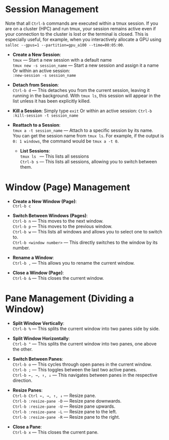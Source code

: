 # Session Management

Note that all `Ctrl-b` commands are executed within a tmux session. If you are on a cluster (HPC) and run tmux, your session remains active even if your connection to the cluster is lost or the terminal is closed. This is especially useful, for example, when you interactively allocate a GPU using `salloc --gpus=1 --partition=gpu_a100 --time=00:05:00`.

- **Create a New Session**:  
  `tmux` — Start a new session with a default name  
  `tmux new -s session_name` — Start a new session and assign it a name
  Or within an active session:  
  `:new-session -s session_name`

- **Detach from Session**:  
  `Ctrl-b d` — This detaches you from the current session, leaving it running in the background. 
  With `tmux ls`, this session will appear in the list unless it has been explicitly killed.

- **Kill a Session**:
  Simply type `exit`
  Or within an active session:
  `Ctrl-b :kill-session -t session_name`

- **Reattach to a Session**:  
  `tmux a -t session_name` — Attach to a specific session by its name.  
  You can get the session name from `tmux ls`. For example, if the output is `0: 1 windows`, the command would be `tmux a -t 0`.

  - **List Sessions**:  
  `tmux ls `  — This lists all sessions   
  `Ctrl-b s` — This lists all sessions, allowing you to switch between them. 


# Window (Page) Management

- **Create a New Window (Page)**:  
  `Ctrl-b c`

- **Switch Between Windows (Pages)**:  
  `Ctrl-b n`  — This moves to the next window.  
  `Ctrl-b p`  — This moves to the previous window.  
  `Ctrl-b w`  — This lists all windows and allows you to select one to switch to.  
  `Ctrl-b <window number>`  — This directly switches to the window by its number.

- **Rename a Window**:  
  `Ctrl-b ,` — This allows you to rename the current window.

- **Close a Window (Page)**:  
  `Ctrl-b &` — This closes the current window.

# Pane Management (Dividing a Window)

- **Split Window Vertically**:  
  `Ctrl-b %` — This splits the current window into two panes side by side.

- **Split Window Horizontally**:  
  `Ctrl-b "` — This splits the current window into two panes, one above the other.

- **Switch Between Panes**:  
  `Ctrl-b o`  — This cycles through open panes in the current window.  
  `Ctrl-b ;`  — This toggles between the last two active panes.  
  `Ctrl-b ←, →, ↑, ↓`  — This navigates between panes in the respective direction.

- **Resize Panes**:  
  `Ctrl-b Ctrl ←, →, ↑, ↓` — Resize pane.  
  `Ctrl-b :resize-pane -D` — Resize pane downwards.  
  `Ctrl-b :resize-pane -U` — Resize pane upwards.  
  `Ctrl-b :resize-pane -L` — Resize pane to the left.  
  `Ctrl-b :resize-pane -R` — Resize pane to the right.

- **Close a Pane**:  
  `Ctrl-b x` — This closes the current pane.
